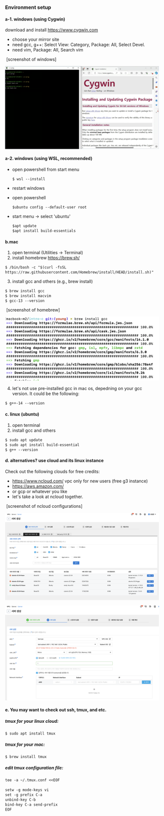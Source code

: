 ### Environment setup 

#### a-1. windows (using Cygwin)

download and install https://www.cygwin.com 

- choose your mirror site
- need gcc, g++: Select View: Category, Package: All, Select Devel.
- need vim, Package: All, Search vim

​	[screenshot of windows]

![](./fig/lab01-fig1.png)

#### a-2. windows (using WSL, recommended)

  + open powershell from start menu
    
    ```
    $ wsl --install
    ```
    
  + restart windows

  + open powershell 
    
    ```
    $ubuntu config --default-user root
    ```
    
  + start menu -> select 'ubuntu'
    
    ```
    $apt update
    $apt install build-essentials
    ```

#### b.mac

1. open terminal (Utilities -> Terminal)
2. install homebrew https://brew.sh/

```
$ /bin/bash -c "$(curl -fsSL https://raw.githubusercontent.com/Homebrew/install/HEAD/install.sh)"
```

3. install gcc and others (e.g., brew install)

```
$ brew install gcc
$ brew install macvim
$ gcc-13 --version
```

​	[screenshot of homebrew]

![](./fig/lab01-fig2.png)

4. let's not use pre-installed gcc in mac os, depedning on your gcc version. It could be the following:

```
$ g++-14 --version
```

#### c. linux (ubuntu)

1. open terminal
2. install gcc and others

```
$ sudo apt update
$ sudo apt install build-essential
$ g++ --version
```

#### d. alternatives? use cloud and its linux instance

Check out the following clouds for free credits:

- https://www.ncloud.com/   vpc only for new users (free g3 instance)
- https://aws.amazon.com/
- or gcp or whatever you like
- let's take a look at ncloud together.



​	[screenshot of ncloud configurations]

![](./fig/lab01-fig3-ncloud.png)

![](./fig/lab01-fig4-ncloud.png)

#### e. You may want to check out ssh, tmux, and etc.

##### tmux for your linux cloud:

```
$ sudo apt install tmux
```

##### tmux for your mac:

```
$ brew install tmux
```

##### edit tmux configuration file:

```
tee -a ~/.tmux.conf <<EOF

setw -g mode-keys vi
set -g prefix C-a                                                                                                                 
unbind-key C-b
bind-key C-a send-prefix
EOF
```
